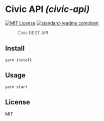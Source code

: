 # Civic API _(civic-api)_

[![MIT License](http://img.shields.io/badge/license-MIT-blue.svg?style=flat)](LICENSE) [![standard-readme compliant](https://img.shields.io/badge/readme%20style-standard-brightgreen.svg?style=flat)](https://github.com/RichardLitt/standard-readme)

> Civic REST API.

## Install
```
yarn install
```

## Usage
```
yarn start
```

## License
MIT
